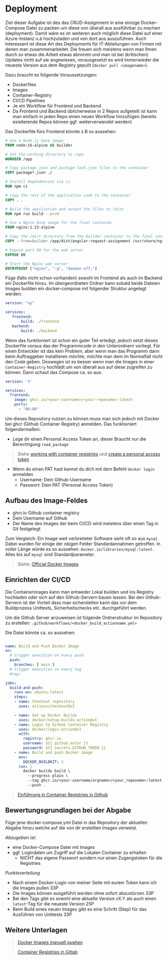 # Deployment

Ziel dieser Aufgabe ist des das CRUD-Assignment in eine einizge Docker-Compose Datei zu packen um diese von überall aus ausführbar zu machen (deployment). Damit wäre es im weiteren auch möglich diese Datei auf einer Azure-Instanz o.ä hochzuladen und von dort aus auszuführen. Auch Interessant ist diese Art des Deployments für IT-Abteilungen von Firmen mit denen man zusammenarbeitet. Die freuen sich meistens wenn man Ihnen durch so etwas die Arbeit etwas abnimmt und man ist bei (kritischen) Updates nicht auf sie angewiesen, vorausgesetzt es wird immerwieder die neueste Version aus dem Registry gepullt (`docker pull <imagename>`). 

Dazu braucht es folgende Voraussetzungen:
 - Dockerfiles
 - Images
 - Container-Registry
 - CI/CD Pipelines
 - Je ein Workflow für Frontend und Backend 
  - Da Frontend und Backend üblicherweise in 2 Repos aufgeteilt ist kann man einfach in jeden Repo einen neuen Workflow hinzufügen (bereits exisiterende Repos können ggf. weiterverwendet werden)


Das Dockerfile fürs Frontend könnte z.B so aussehen:
```Dockerfile
# Use a Node.js base image
FROM node:16-alpine AS builder

# Set the working directory to /app
WORKDIR /app

# Copy package.json and package-lock.json files to the container
COPY package*.json ./

# Install dependencies via ci
RUN npm ci

# Copy the rest of the application code to the container
COPY . .

# Build the application and output the files to /dist
RUN npm run build --prod

# Use a Nginx base image for the final container
FROM nginx:1.23-alpine

# Copy the /dist directory from the builder container to the final container
COPY --from=builder /app/dist/angular-request-assignment /usr/share/nginx/html

# Expose port 80 for the web server
EXPOSE 80

# Start the Nginx web server
ENTRYPOINT ["nginx", "-g", "daemon off;"]
```

 Füge (falls nicht schon vorhanden) sowohl im Frontend als auch im Backend ein Dockerfile hinzu. Im übergeordneten Ordner kann sobald beide Dateien Images builden ein docker-compose mit folgender Struktur angelegt werden:

 ```yml
 version: "xy"

 services: 
    frontend:
        build: ./frontend
    backend:
        build: ./backend
 ```

 Wenn das funktioniert ist schon ein guter Teil erledigt, jedoch setzt dieses Dockerfile voraus das der Programmcode in den Unterordnern vorliegt. Für einen Entwickler ist das kein Problem, aber wenn man das Programm dann beim Auftraggeber installieren möchte, möchte man dem im Normalfall nicht den Code geben. Deswegen ist es besser wenn man die Images in einer `Container-Registry` hochlädt um von überall aus auf diese zugreifen zu können. Dann schaut das Compose ca. so aus:

```yml
version: '3'

services:
  frontend:
    image: ghcr.io/<your-username>/<your-reponame>:latest
    ports:
      - "80:80"
```

Um dieses Repository nutzen zu können muss man sich jedoch mit Docker bei ghcr (Github Container Registry) anmelden. Das funktioniert folgendermaßen:
  - Lege dir einen Personal Access Token an, dieser Braucht nur die Berechtigung `read_package`
> Siehe [working with container registries](https://docs.github.com/en/packages/working-with-a-github-packages-registry/working-with-the-container-registry ) und [create a personal access token](https://docs.github.com/en/authentication/keeping-your-account-and-data-secure/creating-a-personal-access-token)

  - Wenn du einen PAT hast kannst du dich mit dem Befehl `docker login` anmelden
    - Username: Dein Github-Username
    - Passwort: Dein PAT (Personal Access Token)

## Aufbau des Image-Feldes

- ghcr.io Github container registry
- <username> Dein Username auf Github
- <imagename> Der Name des Images der beim CI/CD wird meistens über einen Tag in Git festgelegt

Zum Vergleich: Ein Image weit verbreiteter Software sieht oft so aus `mysql`. Dabei wurden für einige der obigen Felder Standardannahmen getroffen. In voller Länge würde es so aussehen: `docker.io/libraries/mysql:latest`. Alles bis auf `mysql` sind Standardparameter. 

> Siehe: [Official Docker Images](https://docs.docker.com/docker-hub/official_images/)


## Einrichten der CI/CD

Die Containerimages kann man entweder Lokal builden und ins Registry hochladen oder sich auf den Github-Servern bauen lassen.  Bei den Github-Servern ist der Vorteil dass man sicherstellen kann das vor dem Buildprozess Unittests, Sicherheitschecks etc. durchgeführt werden. 

Um die Github Server anzuweisen ist folgende Ordnerstruktur im Repository zu erstellen: `.github/workflows/<docker_build_actionname.yml>`

Die Datei könnte ca. so aussehen:

```yml

name: Build and Push Docker Image
on:
  # trigger execution on every push
  push:
    branches: [ main ]
  # trigger execution on every tag
  #tag:

jobs:
  build-and-push:
    runs-on: ubuntu-latest
    steps:
    - name: Checkout repository
      uses: actions/checkout@v2

    - name: Set up Docker Buildx
      uses: docker/setup-buildx-action@v1
    - name: Login to GitHub Container Registry
      uses: docker/login-action@v1
      with:
        registry: ghcr.io
        username: ${{ github.actor }}
        password: ${{ secrets.GITHUB_TOKEN }}
    - name: Build and push Docker image
      env:
        DOCKER_BUILDKIT: 1
      run: |
        docker buildx build \
          --progress plain \
          --tag ghcr.io/<your-username/orgname>/<your_reponame>:latest (or ${{github.tag}} when pushed on tag ) \
          --push .

```

> [Einführung in Container Registries in Github](https://docs.github.com/en/packages/working-with-a-github-packages-registry/working-with-the-container-registry)


## Bewertungsgrundlagen bei der Abgabe

Füge jene docker-compose.yml Datei in das Repository der aktuellen Abgabe hinzu welche auf die von dir erstellten Images verweist. 

*Abzugeben ist*:
- eine Docker-Compose Datei mit Images 
- ggf. Logindaten um Zugriff auf die Lokalen Container zu erhalten 
    - NICHT das eigene Passwort sondern nur einen Zugangstoken für die Registries

*Punkteverteilung*
- Nach einem Docker-Login von meiner Seite mit eurem Token kann ich die Images pullen 33P
- Die Images können ausgeführt werden ohne sofort abzustürzen 33P
- Bei den Tags gibt es sowohl eine aktuelle Version vX.Y als auch einen `latest`-Tag für die neueste Version 25P
- Beim Build eines neuen Images gibt es eine Schritt (Step) für das Ausführen von Unittests 33P

## Weitere Unterlagen
> [Docker Images manuell pushen](https://stackoverflow.com/questions/28349392/how-to-push-a-docker-image-to-a-private-repository)

> [Container Registries in Gitlab](https://docs.gitlab.com/ee/user/packages/container_registry/)

